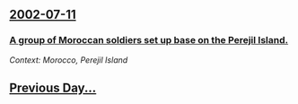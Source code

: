 ## [2002-07-11](/news/2002/07/11/index.md)

### [ A group of Moroccan soldiers set up base on the Perejil Island.](/news/2002/07/11/a-group-of-moroccan-soldiers-set-up-base-on-the-perejil-island.md)
_Context: Morocco, Perejil Island_

## [Previous Day...](/news/2002/07/10/index.md)

